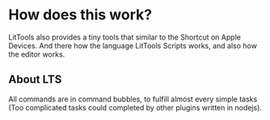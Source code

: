 # How does this work?

LitTools also provides a tiny tools that similar to the Shortcut on Apple Devices. And there how the language LitTools Scripts works, and also how the editor works.

## About LTS

All commands are in command bubbles, to fulfill almost every simple tasks (Too complicated tasks could completed by other plugins written in nodejs).